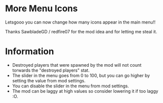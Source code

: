 # More Menu Icons

Letsgooo you can now change how many icons appear in the main menu!!

Thanks SawbladeGD / redfire07 for the mod idea and for letting me steal it.

# Information

* Destroyed players that were spawned by the mod will not count torwards the "destroyed players" stat.
* The slider in the menu goes from 0 to 100, but you can go higher by setting the value from mod settings.
* You can disable the slider in the menu from mod settings.
* The mod can be laggy at high values so consider lowering it if too laggy :O.
